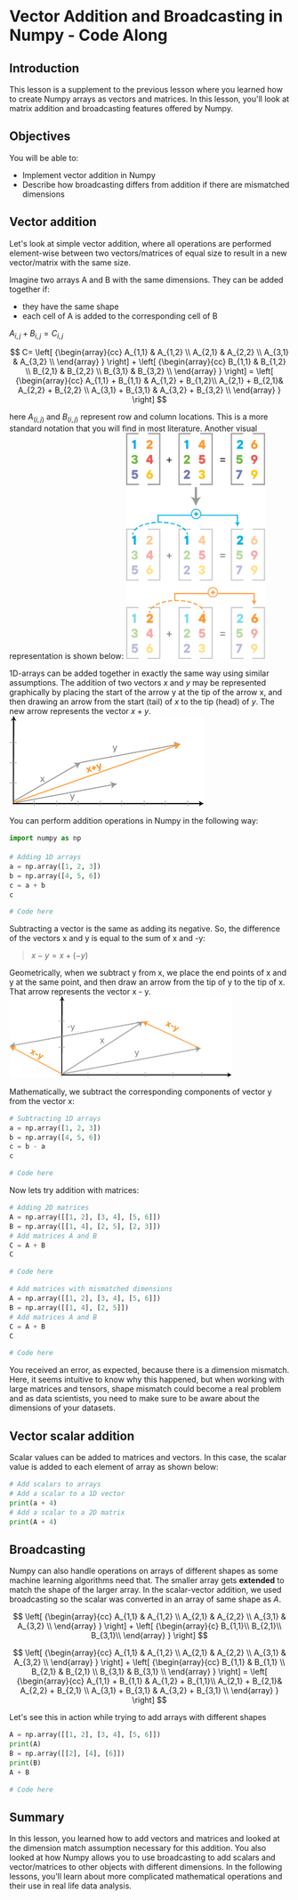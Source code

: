 
# Vector Addition and Broadcasting in Numpy - Code Along

## Introduction

This lesson is a supplement to the previous lesson where you learned how to create Numpy arrays as vectors and matrices. In this lesson, you'll look at matrix addition and broadcasting features offered by Numpy.

## Objectives
You will be able to:
- Implement vector addition in Numpy 
- Describe how broadcasting differs from addition if there are mismatched dimensions 


## Vector addition

Let's look at simple vector addition, where all operations are performed element-wise between two vectors/matrices of equal size to result in a new vector/matrix with the same size.

Imagine two arrays A and B with the same dimensions. They can be added together if: 

* they have the same shape
* each cell of A is added to the corresponding cell of B

$A_{i,j} +B_{i,j} = C_{i,j}$


$$ C=
  \left[ {\begin{array}{cc}
   A_{1,1} & A_{1,2} \\
   A_{2,1} & A_{2,2} \\
   A_{3,1} & A_{3,2} \\
  \end{array} } \right] +
    \left[ {\begin{array}{cc}
   B_{1,1} & B_{1,2} \\
   B_{2,1} & B_{2,2} \\
   B_{3,1} & B_{3,2} \\
  \end{array} } \right] =
   \left[ {\begin{array}{cc}
   A_{1,1} + B_{1,1} & A_{1,2} + B_{1,2}\\
   A_{2,1} + B_{2,1}& A_{2,2} + B_{2,2} \\
   A_{3,1} + B_{3,1} & A_{3,2} + B_{3,2} \\
  \end{array} } \right] 
$$




here $A_(i, j)$ and $B_(i, j)$ represent row and column locations. This is a more standard notation that you will find in most literature. Another visual representation is shown below:
<img src="images/new_addition.png" width="250">


1D-arrays can be added together in exactly the same way using similar assumptions. The addition of two vectors $x$ and $y$ may be represented graphically by placing the start of the arrow y at the tip of the arrow x, and then drawing an arrow from the start (tail) of $x$ to the tip (head) of $y$. The new arrow represents the vector $x + y$.
<img src="images/new_vector_addition.png" width="350">

You can perform addition operations in Numpy in the following way:
```python
import numpy as np

# Adding 1D arrays
a = np.array([1, 2, 3])
b = np.array([4, 5, 6]) 
c = a + b
c
```


```python
# Code here 
```

Subtracting a vector is the same as adding its negative. So, the difference of the vectors x and y is equal to the sum of x and -y: 
> $x - y = x + (-y)$

Geometrically, when we subtract y from x, we place the end points of x and y at the same point, and then draw an arrow from the tip of y to the tip of x. That arrow represents the vector x - y.
<img src="images/new_vector_subtraction.png" width="400">

Mathematically, we subtract the corresponding components of vector y from the vector x: 

```python
# Subtracting 1D arrays
a = np.array([1, 2, 3])
b = np.array([4, 5, 6]) 
c = b - a
c
```


```python
# Code here
```

Now lets try addition with matrices: 

``` python
# Adding 2D matrices
A = np.array([[1, 2], [3, 4], [5, 6]])
B = np.array([[1, 4], [2, 5], [2, 3]])
# Add matrices A and B
C = A + B
C
```


```python
# Code here 
```

```python
# Add matrices with mismatched dimensions
A = np.array([[1, 2], [3, 4], [5, 6]])
B = np.array([[1, 4], [2, 5]])
# Add matrices A and B
C = A + B
C
```


```python
# Code here 
```

You received an error, as expected, because there is a dimension mismatch. Here, it seems intuitive to know why this happened, but when working with large matrices and tensors, shape mismatch could become a real problem and as data scientists, you need to make sure to be aware about the dimensions of your datasets.

## Vector scalar addition

Scalar values can be added to matrices and vectors. In this case, the scalar value is added to each element of array as shown below:
```python
# Add scalars to arrays
# Add a scalar to a 1D vector
print(a + 4)
# Add a scalar to a 2D matrix
print(A + 4)
```

## Broadcasting

Numpy can also handle operations on arrays of different shapes as some machine learning algorithms need that. The smaller array gets **extended** to match the shape of the larger array. In the scalar-vector addition, we used broadcasting so the scalar was converted in an array of same shape as $A$.


$$ 
  \left[ {\begin{array}{cc}
   A_{1,1} & A_{1,2} \\
   A_{2,1} & A_{2,2} \\
   A_{3,1} & A_{3,2} \\
  \end{array} } \right] +
    \left[ {\begin{array}{c}
   B_{1,1}\\
   B_{2,1}\\
   B_{3,1}\\
   \end{array} } \right]
$$


$$
  \left[ {\begin{array}{cc}
   A_{1,1} & A_{1,2} \\
   A_{2,1} & A_{2,2} \\
   A_{3,1} & A_{3,2} \\
  \end{array} } \right] +
    \left[ {\begin{array}{cc}
   B_{1,1} & B_{1,1} \\
   B_{2,1} & B_{2,1} \\
   B_{3,1} & B_{3,1} \\
  \end{array} } \right] =
   \left[ {\begin{array}{cc}
   A_{1,1} + B_{1,1} & A_{1,2} + B_{1,1}\\
   A_{2,1} + B_{2,1}& A_{2,2} + B_{2,1} \\
   A_{3,1} + B_{3,1} & A_{3,2} + B_{3,1} \\
  \end{array} } \right] 
$$

Let's see this in action while trying to add arrays with different shapes

```python
A = np.array([[1, 2], [3, 4], [5, 6]])
print(A)
B = np.array([[2], [4], [6]])
print(B)
A + B
```


```python
# Code here 
```

## Summary 

In this lesson, you learned how to add vectors and matrices and looked at the dimension match assumption necessary for this addition. You also looked at how Numpy allows you to use broadcasting to add scalars and vector/matrices to other objects with different dimensions. In the following lessons, you'll learn about more complicated mathematical operations and their use in real life data analysis. 
